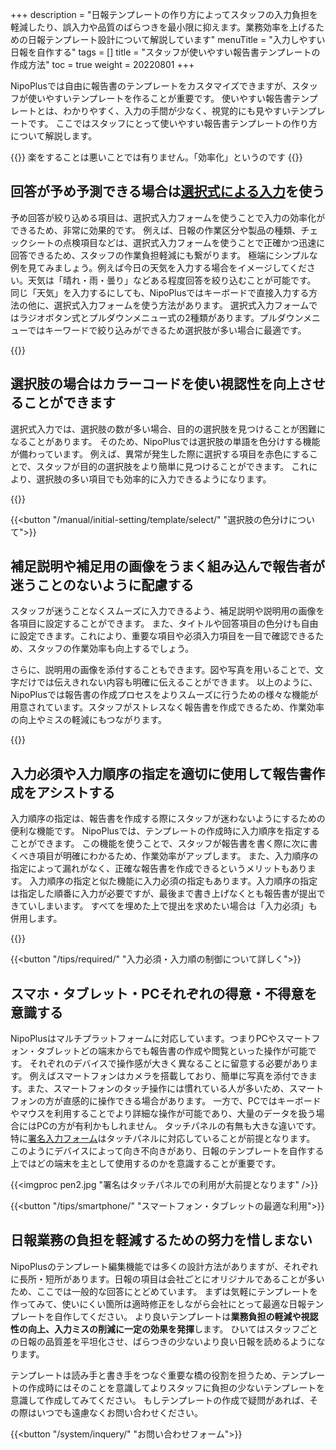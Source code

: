 +++
description = "日報テンプレートの作り方によってスタッフの入力負担を軽減したり、誤入力や品質のばらつきを最小限に抑えます。業務効率を上げるための日報テンプレート設計について解説しています"
menuTitle = "入力しやすい日報を自作する"
tags = []
title = "スタッフが使いやすい報告書テンプレートの作成方法"
toc = true
weight = 20220801
+++


NipoPlusでは自由に報告書のテンプレートをカスタマイズできますが、スタッフが使いやすいテンプレートを作ることが重要です。
使いやすい報告書テンプレートとは、わかりやすく、入力の手間が少なく、視覚的にも見やすいテンプレートです。
ここではスタッフにとって使いやすい報告書テンプレートの作り方について解説します。

{{<alice pos="right" icon="here">}}
楽をすることは悪いことでは有りません。「効率化」というのです
{{</alice>}}

## 回答が予め予測できる場合は[選択式による入力](/manual/initial-setting/template/select/)を使う

予め回答が絞り込める項目は、選択式入力フォームを使うことで入力の効率化ができるため、非常に効果的です。
例えば、日報の作業区分や製品の種類、チェックシートの点検項目などは、選択式入力フォームを使うことで正確かつ迅速に回答できるため、スタッフの作業負担軽減にも繋がります。
極端にシンプルな例を見てみましょう。例えば今日の天気を入力する場合をイメージしてください。天気は「晴れ・雨・曇り」などある程度回答を絞り込むことが可能です。
同じ「天気」を入力するにしても、NipoPlusではキーボードで直接入力する方法の他に、選択式入力フォームを使う方法があります。
選択式入力フォームではラジオボタン式とプルダウンメニュー式の2種類があります。プルダウンメニューではキーワードで絞り込みができるため選択肢が多い場合に最適です。

{{<icatch filename="select" msg="結果が同じなら楽な 入力の方が絶対良い" title="同じ設問で入力方法を3種類表示しました。それぞれメリット・デメリットがあります。" fontsize="30px" alice="shield" >}}

## 選択肢の場合はカラーコードを使い視認性を向上させることができます

選択式入力では、選択肢の数が多い場合、目的の選択肢を見つけることが困難になることがあります。
そのため、NipoPlusでは選択肢の単語を色分けする機能が備わっています。
例えば、異常が発生した際に選択する項目を赤色にすることで、スタッフが目的の選択肢をより簡単に見つけることができます。
これにより、選択肢の多い項目でも効率的に入力できるようになります。

{{<icatch filename="word-color-coding" msg="色分けした例です 視認性も向上！？" title="選択肢が多い場合は色分けを駆使することで視認性が向上します" fontsize="30px" alice="ok" >}}

{{<button "/manual/initial-setting/template/select/" "選択肢の色分けについて">}}

## 補足説明や補足用の画像をうまく組み込んで報告者が迷うことのないように配慮する

スタッフが迷うことなくスムーズに入力できるよう、補足説明や説明用の画像を各項目に設定することができます。
また、タイトルや回答項目の色分けも自由に設定できます。これにより、重要な項目や必須入力項目を一目で確認できるため、スタッフの作業効率も向上するでしょう。

さらに、説明用の画像を添付することもできます。図や写真を用いることで、文字だけでは伝えきれない内容も明確に伝えることができます。
以上のように、NipoPlusでは報告書の作成プロセスをよりスムーズに行うための様々な機能が用意されています。スタッフがストレスなく報告書を作成できるため、作業効率の向上やミスの軽減にもつながります。

{{<icatch filename="report-guide-memo" msg="補足説明文や 画像の添付で補助" title="表現が曖昧な項目ではメモを駆使して日報作成者が混乱しないようにサポートします。" fontsize="30px" alice="here" >}}

## 入力必須や入力順序の指定を適切に使用して報告書作成をアシストする

入力順序の指定は、報告書を作成する際にスタッフが迷わないようにするための便利な機能です。
NipoPlusでは、テンプレートの作成時に入力順序を指定することができます。
この機能を使うことで、スタッフが報告書を書く際に次に書くべき項目が明確にわかるため、作業効率がアップします。
また、入力順序の指定によって漏れがなく、正確な報告書を作成できるというメリットもあります。
入力順序の指定と似た機能に入力必須の指定もあります。入力順序の指定は指定した順番に入力が必要ですが、最後まで書き上げなくとも報告書が提出できていしまいます。
すべてを埋めた上で提出を求めたい場合は「入力必須」も併用します。

{{<icatch filename="input-order" msg="入力順を指定すれば 次の入力項目が明確" title="入力の必須が空欄の場合は日報が提出できません" fontsize="30px" alice="here" >}}

{{<button "/tips/required/" "入力必須・入力順の制御について詳しく">}}

## スマホ・タブレット・PCそれぞれの得意・不得意を意識する

NipoPlusはマルチプラットフォームに対応しています。つまりPCやスマートフォン・タブレットどの端末からでも報告書の作成や閲覧といった操作が可能です。
それぞれのデバイスで操作感が大きく異なることに留意する必要があります。
例えばスマートフォンはカメラを搭載しており、簡単に写真を添付できます。また、スマートフォンのタッチ操作には慣れている人が多いため、スマートフォンの方が直感的に操作できる場合があります。
一方で、PCではキーボードやマウスを利用することでより詳細な操作が可能であり、大量のデータを扱う場合にはPCの方が有利かもしれません。
タッチパネルの有無も大きな違いです。特に[署名入力フォーム]((/manual/initial-setting/template/sign/))はタッチパネルに対応していることが前提となります。
このようにデバイスによって向き不向きがあり、日報のテンプレートを自作する上ではどの端末を主として使用するのかを意識することが重要です。

{{<imgproc pen2.jpg "署名はタッチパネルでの利用が大前提となります" />}}

{{<button "/tips/smartphone/" "スマートフォン・タブレットの最適な利用">}}

## 日報業務の負担を軽減するための努力を惜しまない

NipoPlusのテンプレート編集機能では多くの設計方法がありますが、それぞれに長所・短所があります。日報の項目は会社ごとにオリジナルであることが多いため、ここでは一般的な回答にとどめています。
まずは気軽にテンプレートを作ってみて、使いにくい箇所は適時修正をしながら会社にとって最適な日報テンプレートを自作してください。
より良いテンプレートは**業務負担の軽減や視認性の向上、入力ミスの削減に一定の効果を発揮**します。
ひいてはスタッフごとの日報の品質差を平坦化させ、ばらつきの少ないより良い日報を読めるようになります。

テンプレートは読み手と書き手をつなぐ重要な橋の役割を担うため、テンプレートの作成時にはそのことを意識してよりスタッフに負担の少ないテンプレートを意識して作成してみてください。
もしテンプレートの作成で疑問があれば、その際はいつでも遠慮なくお問い合わせください。

{{<button "/system/inquery/" "お問い合わせフォーム">}}
